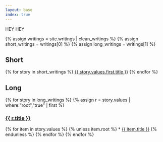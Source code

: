 ```yaml
---
layout: base
index: true
---
```


HEY HEY

{% assign writings = site.writings | clean_writings %}
{% assign short_writings = writings[0] %} 
{% assign long_writings = writings[1] %}

<h2> Short </h2>
{% for story in short_writings %}
  <a href="{{ story.values.first.url }}">{{ story.values.first.title }}</a>
{% endfor %}

<h2> Long </h2>
{% for story in long_writings %}
{% assign r = story.values | where:"root","true" | first %}
<h3><a href="{{ r.url }}">{{ r.title }}</a></h3>
{% for item in story.values %}
  {% unless item.root %}
* <a href="{{ item.url }}">{{ item.title }}</a>
  {% endunless %}
{% endfor %}
{% endfor %}

